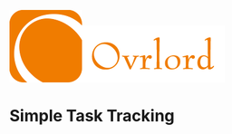 ![ovrlord icon](client/images/ovrlord_icon_128.png)![ovrlord text](client/images/ovrlord_text.png)

Simple Task Tracking
====================

